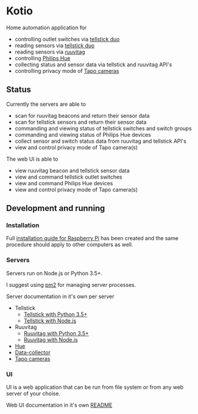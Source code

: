 # Kotio

Home automation application for
* controlling outlet switches via [tellstick duo](http://old.telldus.com/products/tellstick_duo)
* reading sensors via [tellstick duo](http://old.telldus.com/products/tellstick_duo)
* reading sensors via [ruuvitag](https://ruuvitag.com/)
* controlling [Philips Hue](https://www2.meethue.com)
* collecting status and sensor data via tellstick and ruuvitag API's
* controlling privacy mode of [Tapo cameras](https://www.tapo.com/en/product/smart-camera/)

## Status

Currently the servers are able to
* scan for ruuvitag beacons and return their sensor data
* scan for tellstick sensors and return their sensor data
* commanding and viewing status of tellstick switches and switch groups
* commanding and viewing status of Philips Hue devices
* collect sensor and switch status data from ruuvitag and tellstick API's
* view and control privacy mode of Tapo camera(s)

The web UI is able to
* view ruuvitag beacon and tellstick sensor data
* view and command tellstick outlet switches
* view and command Philips Hue devices
* view and control privacy mode of Tapo camera(s)

## Development and running

### Installation

Full [installation guide for Raspberry Pi](rpi_installation.md) has been created and the same procedure should apply to other computers as well.

### Servers

Servers run on Node.js or Python 3.5+.

I suggest using [pm2](https://github.com/Unitech/pm2) for managing server processes.

Server documentation in it's own per server
* Tellstick
    * [Tellstick with Python 3.5+](https://github.com/kotio-home-automation/tellstick-api/blob/master/README.md)
    * [Tellstick with Node.js](https://github.com/kotio-home-automation/tellstick-server/blob/master/README.md)
* Ruuvitag
    * [Ruuvitag with Python 3.5+](https://github.com/kotio-home-automation/ruuvitag-api/blob/master/README.md)
    * [Ruuvitag with Node.js](https://github.com/kotio-home-automation/ruuvitag-server/blob/master/README.md)
* [Hue](https://github.com/kotio-home-automation/hue-server/blob/master/README.md)
* [Data-collector](https://github.com/kotio-home-automation/data-collector/blob/master/README.md)
* [Tapo cameras](https://github.com/kotio-home-automation/tapo-camera-api/blob/main/README.md)

### UI

UI is a web application that can be run from file system or from any web server of your choise.

Web UI documentation in it's own [README](https://github.com/kotio-home-automation/webui/blob/master/README.md)
